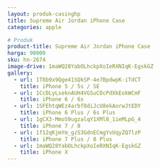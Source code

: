 ```yaml
---
layout: produk-casinghp
title: Supreme Air Jordan iPhone Case
categories: apple

# Produk
product-title: Supreme Air Jordan iPhone Case
harga: 90000
sku: hn-2674
image-drive: 1maWQ28YabOLhckpXoIeRXNIqK-EgskGZ
gallery:
  - url: 1T8b9x9Qge41SQkSP-4e7BpdwpK-iTdCT
    title: iPhone 5 / 5s / SE
  - url: 1CcDLyLseknAUH4VGSuCDcPdXkEokWCmF
    title: iPhone 6 / 6s
  - url: 1SFEhtqWEz4arbf8diJcU8ekAorwJtEDY
    title: iPhone 6 Plus / 6s Plus
  - url: 1gCX3-MmoS9ugzalqY1XMl8_1ieMLpG_4
    title: iPhone 7 / 8
  - url: 1f12qKjmYm_gzS3GdnECmgYvUqyZQ7lzP
    title: iPhone 7 Plus / 8 Plus
  - url: 1maWQ28YabOLhckpXoIeRXNIqK-EgskGZ
    title: iPhone X
---
```

